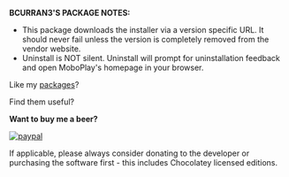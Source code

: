 **BCURRAN3'S PACKAGE NOTES:**

* This package downloads the installer via a version specific URL. It should never fail unless the version is completely removed from the vendor website.
* Uninstall is NOT silent. Uninstall will prompt for uninstallation feedback and open MoboPlay's homepage in your browser.


Like my [packages](https://chocolatey.org/profiles/bcurran3)? 

Find them useful?

**Want to buy me a beer?**

[![paypal](https://www.paypalobjects.com/en_US/i/btn/btn_donateCC_LG.gif)](https://www.paypal.com/cgi-bin/webscr?cmd=_s-xclick&hosted_button_id=4ECL3UCG5CGB6)

If applicable, please always consider donating to the developer or purchasing the software first - this includes Chocolatey licensed editions. 

